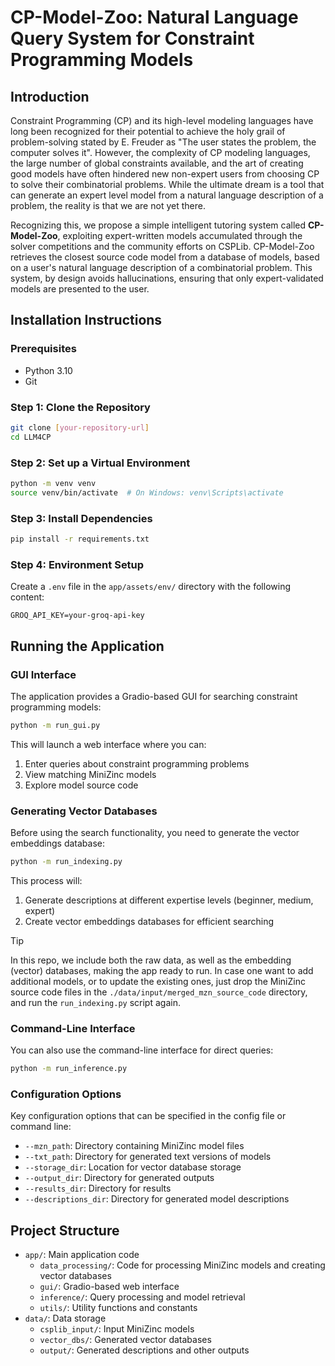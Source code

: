 # CP-Model-Zoo:  Natural Language Query System for Constraint Programming Models

## Introduction

Constraint Programming (CP) and its high-level modeling languages have long been recognized for their potential to achieve the holy grail of problem-solving stated by E. Freuder as "The user states the problem, the computer solves it". 
However, the complexity of CP modeling languages, the large number of global constraints available, and the art of creating good models have often hindered new non-expert users from choosing CP to solve their combinatorial problems.
While the ultimate dream is a tool that can generate an expert level model from a natural language description of a problem, the reality is that we are not yet there.

Recognizing this, we propose a simple intelligent tutoring system called **CP-Model-Zoo**, exploiting expert-written models accumulated through the solver competitions and the community efforts on CSPLib.
CP-Model-Zoo retrieves the closest source code model from a database of models, based on a user's natural language description of a combinatorial problem. 
This system, by design avoids hallucinations, ensuring that only expert-validated models are presented to the user.

## Installation Instructions

### Prerequisites

- Python 3.10 
- Git

### Step 1: Clone the Repository

```bash
git clone [your-repository-url]
cd LLM4CP
```

### Step 2: Set up a Virtual Environment

```bash
python -m venv venv
source venv/bin/activate  # On Windows: venv\Scripts\activate
```

### Step 3: Install Dependencies

```bash
pip install -r requirements.txt
```

### Step 4: Environment Setup

Create a `.env` file in the `app/assets/env/` directory with the following content:

```
GROQ_API_KEY=your-groq-api-key
```

## Running the Application

### GUI Interface

The application provides a Gradio-based GUI for searching constraint programming models:

```bash
python -m run_gui.py
```

This will launch a web interface where you can:
1. Enter queries about constraint programming problems
2. View matching MiniZinc models
3. Explore model source code

### Generating Vector Databases

Before using the search functionality, you need to generate the vector embeddings database:

```bash
python -m run_indexing.py
```

This process will:
1. Generate descriptions at different expertise levels (beginner, medium, expert)
2. Create vector embeddings databases for efficient searching

> [!TIP]  
> In this repo, we include both the raw data, as well as the embedding (vector) databases, making the app ready to run.
> In case one want to add additional models, or to update the existing ones, just drop the MiniZinc source code files in the `./data/input/merged_mzn_source_code` directory, and run the `run_indexing.py` script again.

### Command-Line Interface

You can also use the command-line interface for direct queries:

```bash
python -m run_inference.py
```

### Configuration Options

Key configuration options that can be specified in the config file or command line:

- `--mzn_path`: Directory containing MiniZinc model files
- `--txt_path`: Directory for generated text versions of models
- `--storage_dir`: Location for vector database storage
- `--output_dir`: Directory for generated outputs
- `--results_dir`: Directory for results
- `--descriptions_dir`: Directory for generated model descriptions

## Project Structure

- `app/`: Main application code
  - `data_processing/`: Code for processing MiniZinc models and creating vector databases
  - `gui/`: Gradio-based web interface
  - `inference/`: Query processing and model retrieval
  - `utils/`: Utility functions and constants
- `data/`: Data storage
  - `csplib_input/`: Input MiniZinc models
  - `vector_dbs/`: Generated vector databases
  - `output/`: Generated descriptions and other outputs
